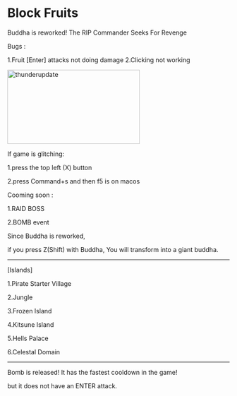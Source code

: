 # Block Fruits
Buddha is reworked!
The RIP Commander Seeks For Revenge

Bugs :

1.Fruit [Enter] attacks not doing damage
2.Clicking not working








<img width="300" height="168" alt="thunderupdate" src="https://github.com/user-attachments/assets/e2b4365f-0967-47d5-bcfc-4b5100adb6e7" />





If game is glitching:

1.press the top left (X) button

2.press Command+s and then f5 is on macos



Cooming soon :

1.RAID BOSS 


2.BOMB event




Since Buddha is reworked,

if you press Z(Shift) with Buddha, You will transform into a giant buddha.


___________________________

[Islands]

1.Pirate Starter Village

2.Jungle

3.Frozen Island

4.Kitsune Island

5.Hells Palace

6.Celestal Domain
______________________________





Bomb is released! It has the fastest cooldown in the game!

but it does not have an ENTER attack.
